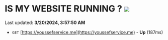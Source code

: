 # IS MY WEBSITE RUNNING ? [![](https://img.shields.io/static/v1?label=Sponsor&message=%E2%9D%A4&logo=GitHub&color=%23fe8e86)](https://github.com/sponsors/<username>)

Last updated: **3/20/2024, 3:57:50 AM**

- `GET` [https://youssefservice.me](https://youssefservice.me) - **Up** (187ms)
